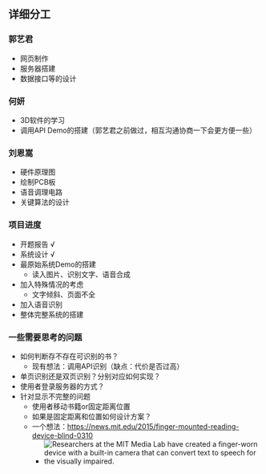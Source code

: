 ## 详细分工
### 郭艺君
+ 网页制作
+ 服务器搭建
+ 数据接口等的设计

### 何妍
+ 3D软件的学习
+ 调用API Demo的搭建（郭艺君之前做过，相互沟通协商一下会更方便一些）

### 刘恩嵩
+ 硬件原理图
+ 绘制PCB板
+ 语音调理电路
+ 关键算法的设计

### 项目进度
+ 开题报告 √
+ 系统设计 √
+ 最原始系统Demo的搭建
  + 读入图片、识别文字、语音合成
+ 加入特殊情况的考虑
  + 文字倾斜、页面不全
+ 加入语音识别
+ 整体完整系统的搭建


### 一些需要思考的问题
+ 如何判断存不存在可识别的书？
  + 现有想法：调用API识别（缺点：代价是否过高）
+ 单页识别还是双页识别？分别对应如何实现？
+ 使用者登录服务器的方式？
+ 针对显示不完整的问题
  + 使用者移动书籍or固定距离位置
  + 如果是固定距离和位置如何设计方案？
  + 一个想法：https://news.mit.edu/2015/finger-mounted-reading-device-blind-0310
    + ![Researchers at the MIT Media Lab have created a finger-worn device with a built-in camera that can convert text to speech for the visually impaired.  ](https://news.mit.edu/sites/default/files/styles/news_article__image_gallery/public/images/201503/MIT-blind-reader-01_0.jpg?itok=9YzY77-j)